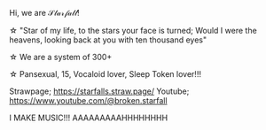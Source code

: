   Hi, we are 𝒮𝓉𝒶𝓇𝒻𝒶𝓁𝓁!
  
  ☆ "Star of my life, to the stars your face is turned; Would I were the heavens, looking back at you with ten thousand eyes"

☆ We are a system of 300+

☆ Pansexual, 15, Vocaloid lover, Sleep Token lover!!!

Strawpage; https://starfalls.straw.page/
Youtube; https://www.youtube.com/@broken.starfall

I MAKE MUSIC!!! AAAAAAAAAHHHHHHHH
<!---
Starfall-II-Sign-My-Strawpage/Starfall-II-Sign-My-Strawpage is a ✨ special ✨ repository because its `README.md` (this file) appears on your GitHub profile.
You can click the Preview link to take a look at your changes.
--->
